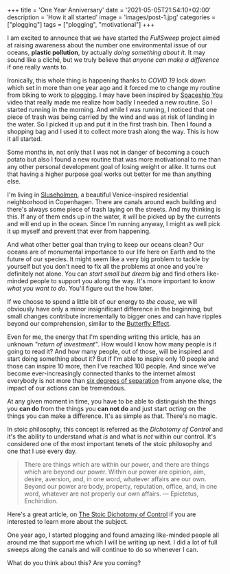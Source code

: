 +++
title = 'One Year Anniversary'
date = '2021-05-05T21:54:10+02:00'
description = 'How it all started'
image = 'images/post-1.jpg'
categories = ["plogging"]
tags = ["plogging", "motivational"]
+++

I am excited to announce that we have started the *FullSweep* project aimed at
raising awareness about the number one environmental issue of our oceans,
**plastic pollution**, by actually _doing something about it_.  It may sound
like a cliché, but we truly believe that _anyone can make a difference_ if one
really wants to.

Ironically, this whole thing is happening thanks to _COVID 19_ lock down which
set in more than one year ago and it forced me to change my routine from biking
to work to [plogging][1].  I may have been inspired by [Spaceship You][2] video
that really made me realize how badly I needed a new routine.  So I started
running in the morning.  And while I was running, I noticed that one piece of
trash was being carried by the wind and was at risk of landing in the water.
So I picked it up and put it in the first trash bin.  Then I found a shopping
bag and I used it to collect more trash along the way.  This is how it all
started.

Some months in, not only that I was not in danger of becoming a couch potato
but also I found a new routine that was more motivational to me than any other
personal development goal of losing weight or alike.  It turns out that having a
higher purpose goal works out better for me than anything else.

I'm living in [Sluseholmen][3], a beautiful Venice-inspired residential
neighborhood in Copenhagen.  There are canals around each building and there's
always some piece of trash laying on the streets.  And my thinking is this.
If any of them ends up in the water, it will be picked up by the currents and
will end up in the ocean.  Since I'm running anyway, I might as well pick it up
myself and prevent that ever from happening.

And what other better goal than trying to keep our oceans clean? Our oceans are
of monumental importance to our life here on Earth and to the future of our
species.  It might seem like a very big problem to tackle by yourself but you
don't need to fix all the problems at once and you're definitely not alone.  You
can _start small but dream big_ and find others like-minded people to support
you along the way.  It's more important to _know what you want to do_.  You'll
figure out the how later.

If we choose to spend a little bit of our energy to _the cause_, we will
obviously have only a minor insignificant difference in the beginning, but small
changes contribute incrementally to bigger ones and can have ripples beyond our
comprehension, similar to the [Butterfly Effect][4].

Even for me, the energy that I'm spending writing this article, has an unknown
_"return of investment"_.  How would I know how many people is it going to read
it?  And how many people, out of those, will be inspired and start doing
something about it?  But if I'm able to inspire only 10 people and those can
inspire 10 more, then I've reached 100 people.  And since we've become
ever-increasingly connected thanks to the internet almost everybody is not more
than [six degrees of separation][5] from anyone else, the impact of our actions
can be tremendous.

At any given moment in time, you have to be able to distinguish the things you
**can do** from the things you **can not do** and just start _acting_ on the
things you can make a difference.  It's as simple as that.  There's no magic.

In stoic philosophy, this concept is referred as the _Dichotomy of Control_ and
it's the ability to understand what *is* and what is *not* within our control.
It's considered one of the most important tenets of the stoic philosophy and one
that I use every day.

> There are things which are within our power, and there are things
> which are beyond our power. Within our power are opinion, aim, desire,
> aversion, and, in one word, whatever affairs are our own. Beyond our
> power are body, property, reputation, office, and, in one word,
> whatever are not properly our own affairs. — Epictetus, Enchiridion.

Here's a great article, on [The Stoic Dichotomy of Control][6] if you are
interested to learn more about the subject.

One year ago, I started plogging and found amazing like-minded people all around
me that support me which I will be writing up next.  I did a lot of full sweeps
along the canals and will continue to do so whenever I can.

What do you think about this?  Are you coming?

[1]: https://en.wikipedia.org/wiki/Plogging
[2]: https://www.youtube.com/watch?v=snAhsXyO3Ck
[3]: https://en.wikipedia.org/wiki/Sluseholmen_Canal_District
[4]: https://en.wikipedia.org/wiki/Butterfly_effect
[5]: https://en.wikipedia.org/wiki/Six_degrees_of_separation
[6]: https://medium.com/stoicism-philosophy-as-a-way-of-life/the-importance-of-understanding-dichotomy-of-control-1f7133210c0d
